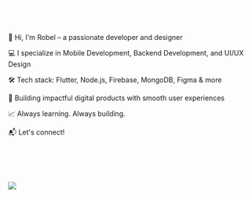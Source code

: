  <h1 align="left" style="color:white;" >Hey 👋 What's up?</h1>

###

<p align="left">👋 Hi, I'm Robel – a passionate developer and designer
 
💻 I specialize in Mobile Development, Backend Development, and UI/UX Design

🛠️ Tech stack: Flutter, Node.js, Firebase, MongoDB, Figma & more

🚀 Building impactful digital products with smooth user experiences

📈 Always learning. Always building.

📬 Let's connect!
</p>

###

<h2 align="left" style="color:white;" >💻 Tech Stack</h2>

###

<div align="left">
  <a href="#">
    <img src="https://skillicons.dev/icons?i=flutter,dart,kotlin,javascript,typescript,nodejs,expressjs,mongodb,mysql,postgresql,firebase,supabase,react,next,tailwind,figma&theme=dark" />
  </a>
 
</div>

###







 






  
 
